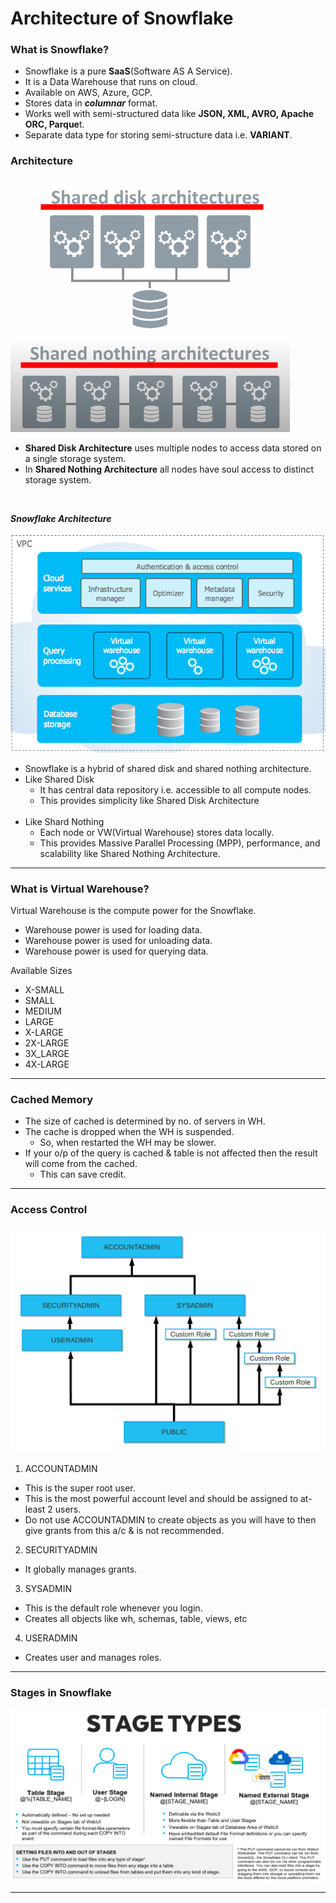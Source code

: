 # Architecture of Snowflake

### What is Snowflake?

- Snowflake is a pure **SaaS**(Software AS A Service).
- It is a Data Warehouse that runs on cloud.
- Available on AWS, Azure, GCP.
- Stores data in **_columnar_** format.
- Works well with semi-structured data like **JSON, XML, AVRO, Apache ORC, Parque**t.
- Separate data type for storing semi-structure data i.e. **VARIANT**.

### Architecture

![img.png](img.png)

- **Shared Disk Architecture** uses multiple nodes to access data stored on a single storage system.
- In **Shared Nothing Architecture** all nodes have soul access to distinct storage system.

<br>

_**Snowflake Architecture**_

![img_1.png](img_1.png)

- Snowflake is a hybrid of shared disk and shared nothing architecture.
- Like Shared Disk 
    - It has central data repository i.e. accessible to all compute nodes.
    - This provides simplicity like Shared Disk Architecture
<br><br>    
- Like Shard Nothing
    - Each node or VW(Virtual Warehouse) stores data locally.
    - This provides Massive Parallel Processing (MPP), performance, and scalability like Shared Nothing Architecture.

---

### What is Virtual Warehouse?

Virtual Warehouse is the compute power for the Snowflake.

- Warehouse power is used for loading data.
- Warehouse power is used for unloading data.
- Warehouse power is used for querying data.

Available Sizes
- X-SMALL
- SMALL
- MEDIUM
- LARGE
- X-LARGE
- 2X-LARGE
- 3X_LARGE
- 4X-LARGE

---

### Cached Memory

- The size of cached is determined by no. of servers in WH.
- The cache is dropped when the WH is suspended. 
    - So, when restarted the WH may be slower.
- If your o/p of the query is cached & table is not affected then the result will come from the cached.
    - This can save credit.

---

### Access Control


![img_2.png](img_2.png)

1. ACCOUNTADMIN
- This is the super root user.
- This is the most powerful account level and should be assigned to at-least 2 users.
- Do not use ACCOUNTADMIN to create objects as you will have to then give grants from this a/c & is not recommended.

2. SECURITYADMIN
- It globally manages grants.

3. SYSADMIN
- This is the default role whenever you login.
- Creates all objects like wh, schemas, table, views, etc

4. USERADMIN 
- Creates user and manages roles.

---

### Stages in Snowflake

![img_3.png](img_3.png)

---